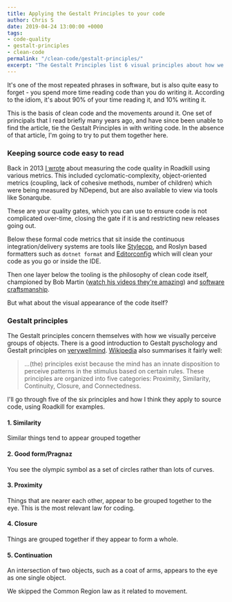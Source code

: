 ```yaml
---
title: Applying the Gestalt Principles to your code
author: Chris S
date: 2019-04-24 13:00:00 +0000
tags:
- code-quality
- gestalt-principles
- clean-code
permalink: "/clean-code/gestalt-principles/"
excerpt: "The Gestalt Principles list 6 visual principles about how we visually perceive objects. Can these principles be applied to source code to make it easier to read?"
---
```


It's one of the most repeated phrases in software, but is also quite easy to forget - you spend more time reading code than you do writing it. According to the idiom, it's about 90% of your time reading it, and 10% writing it.

This is the basis of clean code and the movements around it. One set of principals that I read briefly many years ago, and have since been unable to find the article, tie the Gestalt Principles in with writing code. In the absence of that article, I'm going to try to put them together here.

### Keeping source code easy to read
Back in 2013 [I wrote][1] about measuring the code quality in Roadkill using various metrics. This included cyclomatic-complexity, object-oriented metrics (coupling, lack of cohesive methods, number of children) which were being measured by NDepend, but are also available to view via tools like Sonarqube.

These are your quality gates, which you can use to ensure code is not complicated over-time, closing the gate if it is and restricting new releases going out.

Below these formal code metrics that sit inside the continuous integration/delivery systems are tools like [Stylecop][2], and Roslyn based formatters such as `dotnet format` and [Editorconfig][3] which will clean your code as you go or inside the IDE.

Then one layer below the tooling is the philosophy of clean code itself, championed by Bob Martin ([watch his videos they're amazing][4]) and [software craftsmanship][5].

But what about the visual appearance of the code itself?

### Gestalt principles

The Gestalt principles concern themselves with how we visually perceive groups of objects.
There is a good introduction to Gestalt pyschology and Gestalt principles on [verywellmind][6]. [Wikipedia][7] also summarises it fairly well:

> ...(the) principles exist because the mind has an innate disposition to perceive patterns in the stimulus based on certain rules. These principles are organized into five categories: Proximity, Similarity, Continuity, Closure, and Connectedness.

I'll go through five of the six principles and how I think they apply to source code, using Roadkill for examples.

#### 1. Similarity

Similar things tend to appear grouped together



#### 2. Good form/Pragnaz

You see the olympic symbol as a set of circles rather than lots of curves.

#### 3. Proximity

Things that are nearer each other, appear to be grouped together to the eye.
This is the most relevant law for coding.

#### 4. Closure

Things are grouped together if they appear to form a whole.

#### 5. Continuation

An intersection of two objects, such as a coat of arms, appears to the eye as one single object.


We skipped the Common Region law as it related to movement.


[1]: /roadkill-wiki/measuring-the-quality-of-code-in-roadkill/
[2]: https://github.com/StyleCop/StyleCop
[3]: https://editorconfig.org
[4]: https://cleancoders.com/videos
[5]: http://manifesto.softwarecraftsmanship.org
[6]: https://www.verywellmind.com/gestalt-laws-of-perceptual-organization-2795835
[7]: https://en.wikipedia.org/wiki/Principles_of_grouping